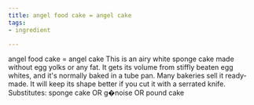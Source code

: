 ```yaml
---
title: angel food cake = angel cake
tags:
- ingredient

---
```

angel food cake = angel cake This is an airy white sponge cake made without egg yolks or any fat. It gets its volume from stiffly beaten egg whites, and it's normally baked in a tube pan. Many bakeries sell it ready-made. It will keep its shape better if you cut it with a serrated knife. Substitutes: sponge cake OR g�noise OR pound cake
